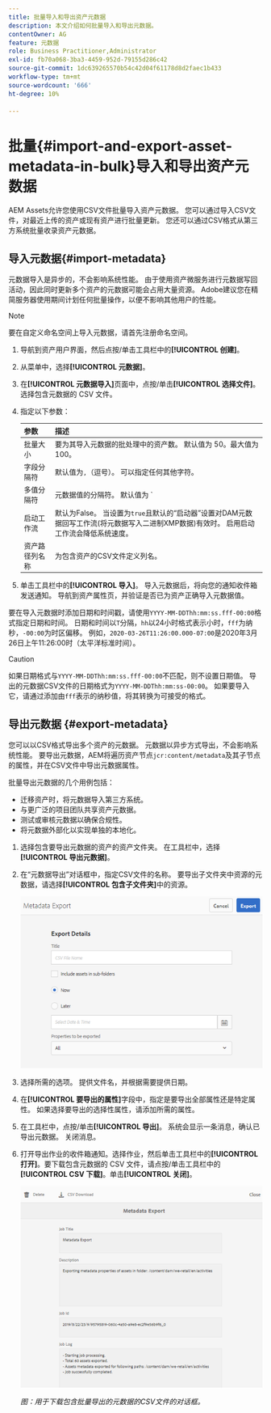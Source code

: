 ```yaml
---
title: 批量导入和导出资产元数据
description: 本文介绍如何批量导入和导出元数据。
contentOwner: AG
feature: 元数据
role: Business Practitioner,Administrator
exl-id: fb70a068-3ba3-4459-952d-79155d286c42
source-git-commit: 1dc639265570b54c42d04f61178d8d2faec1b433
workflow-type: tm+mt
source-wordcount: '666'
ht-degree: 10%

---
```


# 批量{#import-and-export-asset-metadata-in-bulk}导入和导出资产元数据

AEM Assets允许您使用CSV文件批量导入资产元数据。 您可以通过导入CSV文件，对最近上传的资产或现有资产进行批量更新。 您还可以通过CSV格式从第三方系统批量收录资产元数据。

## 导入元数据{#import-metadata}

元数据导入是异步的，不会影响系统性能。 由于使用资产微服务进行元数据写回活动，因此同时更新多个资产的元数据可能会占用大量资源。 Adobe建议您在精简服务器使用期间计划任何批量操作，以便不影响其他用户的性能。

>[!NOTE]
>
>要在自定义命名空间上导入元数据，请首先注册命名空间。

1. 导航到资产用户界面，然后点按/单击工具栏中的&#x200B;**[!UICONTROL 创建]**。
1. 从菜单中，选择&#x200B;**[!UICONTROL 元数据]**。
1. 在&#x200B;**[!UICONTROL 元数据导入]**&#x200B;页面中，点按/单击&#x200B;**[!UICONTROL 选择文件]**。选择包含元数据的 CSV 文件。
1. 指定以下参数：

   | 参数 | 描述 |
   | ---------------------- | ------- |
   | 批量大小 | 要为其导入元数据的批处理中的资产数。 默认值为 50。最大值为100。 |
   | 字段分隔符 | 默认值为`,`（逗号）。 可以指定任何其他字符。 |
   | 多值分隔符 | 元数据值的分隔符。 默认值为 `|`. |
   | 启动工作流 | 默认为False。 当设置为`true`且默认的“启动器”设置对DAM元数据回写工作流(将元数据写入二进制XMP数据)有效时。 启用启动工作流会降低系统速度。 |
   | 资产路径列名称 | 为包含资产的CSV文件定义列名。 |

1. 单击工具栏中的&#x200B;**[!UICONTROL 导入]**。 导入元数据后，将向您的通知收件箱发送通知。 导航到资产属性页，并验证是否已为资产正确导入元数据值。

要在导入元数据时添加日期和时间戳，请使用`YYYY-MM-DDThh:mm:ss.fff-00:00`格式指定日期和时间。 日期和时间以`T`分隔，`hh`以24小时格式表示小时，`fff`为纳秒，`-00:00`为时区偏移。 例如，`2020-03-26T11:26:00.000-07:00`是2020年3月26日上午11:26:00时（太平洋标准时间）。

>[!CAUTION]
>
>如果日期格式与`YYYY-MM-DDThh:mm:ss.fff-00:00`不匹配，则不设置日期值。 导出的元数据CSV文件的日期格式为`YYYY-MM-DDThh:mm:ss-00:00`。 如果要导入它，请通过添加由`fff`表示的纳秒值，将其转换为可接受的格式。

## 导出元数据 {#export-metadata}

您可以以CSV格式导出多个资产的元数据。 元数据以异步方式导出，不会影响系统性能。 要导出元数据，AEM将遍历资产节点`jcr:content/metadata`及其子节点的属性，并在CSV文件中导出元数据属性。

批量导出元数据的几个用例包括：

* 迁移资产时，将元数据导入第三方系统。
* 与更广泛的项目团队共享资产元数据。
* 测试或审核元数据以确保合规性。
* 将元数据外部化以实现单独的本地化。

1. 选择包含要导出元数据的资产的资产文件夹。 在工具栏中，选择&#x200B;**[!UICONTROL 导出元数据]**。
1. 在“元数据导出”对话框中，指定CSV文件的名称。 要导出子文件夹中资源的元数据，请选择&#x200B;**[!UICONTROL 包含子文件夹]**&#x200B;中的资源。

   ![用于导出文件夹中所有资产的元数据的界面和选项用于](assets/export_metadata_page.png "导出文件夹中所有资产的元数据的界面和选项")

1. 选择所需的选项。 提供文件名，并根据需要提供日期。

1. 在&#x200B;**[!UICONTROL 要导出的属性]**&#x200B;字段中，指定是要导出全部属性还是特定属性。 如果选择要导出的选择性属性，请添加所需的属性。

1. 在工具栏中，点按/单击&#x200B;**[!UICONTROL 导出]**。 系统会显示一条消息，确认已导出元数据。 关闭消息。
1. 打开导出作业的收件箱通知。选择作业，然后单击工具栏中的&#x200B;**[!UICONTROL 打开]**。要下载包含元数据的 CSV 文件，请点按/单击工具栏中的 **[!UICONTROL CSV 下载]**。单击&#x200B;**[!UICONTROL 关闭]**。

   ![用于下载包含批量导出的元数据的CSV文件的对话框](assets/csv_download.png)

   *图：用于下载包含批量导出的元数据的CSV文件的对话框。*
